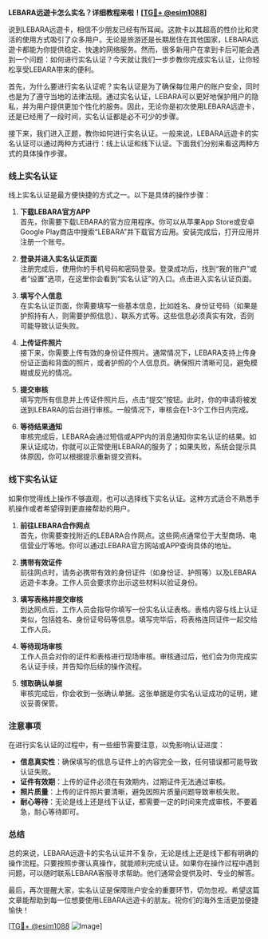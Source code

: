 **LEBARA远遊卡怎么实名？详细教程来啦！[[TG💪+ @esim1088](https://t.me/s/esim1088)]**

说到LEBARA远遊卡，相信不少朋友已经有所耳闻。这款卡以其超高的性价比和灵活的使用方式吸引了众多用户。无论是旅游还是长期居住在其他国家，LEBARA远遊卡都能为你提供稳定、快速的网络服务。然而，很多新用户在拿到卡后可能会遇到一个问题：如何进行实名认证？今天就让我们一步步教你完成实名认证，让你轻松享受LEBARA带来的便利。

首先，为什么要进行实名认证呢？实名认证是为了确保每位用户的账户安全，同时也是为了遵守当地的法律法规。通过实名认证，LEBARA可以更好地保护用户的隐私，并为用户提供更加个性化的服务。因此，无论你是初次使用LEBARA远遊卡，还是已经用了一段时间，实名认证都是必不可少的步骤。

接下来，我们进入正题，教你如何进行实名认证。一般来说，LEBARA远遊卡的实名认证可以通过两种方式进行：线上认证和线下认证。下面我们分别来看这两种方式的具体操作步骤。

### 线上实名认证

线上实名认证是最方便快捷的方式之一。以下是具体的操作步骤：

1. **下载LEBARA官方APP**  
   首先，你需要下载LEBARA的官方应用程序。你可以从苹果App Store或安卓Google Play商店中搜索“LEBARA”并下载官方应用。安装完成后，打开应用并注册一个账号。

2. **登录并进入实名认证页面**  
   注册完成后，使用你的手机号码和密码登录。登录成功后，找到“我的账户”或者“设置”选项，在这里你会看到“实名认证”的入口。点击进入实名认证页面。

3. **填写个人信息**  
   在实名认证页面，你需要填写一些基本信息，比如姓名、身份证号码（如果是护照持有人，则需要护照信息）、联系方式等。这些信息必须真实有效，否则可能导致认证失败。

4. **上传证件照片**  
   接下来，你需要上传有效的身份证件照片。通常情况下，LEBARA支持上传身份证正面和背面的照片，或者护照的个人信息页。确保照片清晰可见，避免模糊或反光的情况。

5. **提交审核**  
   填写完所有信息并上传证件照片后，点击“提交”按钮。此时，你的申请将被发送到LEBARA的后台进行审核。一般情况下，审核会在1-3个工作日内完成。

6. **等待结果通知**  
   审核完成后，LEBARA会通过短信或APP内的消息通知你实名认证的结果。如果认证成功，你就可以正常使用LEBARA的服务了；如果失败，系统会提示具体原因，你可以根据提示重新提交资料。

### 线下实名认证

如果你觉得线上操作不够直观，也可以选择线下实名认证。这种方式适合不熟悉手机操作或者希望得到更直接帮助的用户。

1. **前往LEBARA合作网点**  
   首先，你需要查找附近的LEBARA合作网点。这些网点通常位于大型商场、电信营业厅等地。你可以通过LEBARA官方网站或APP查询具体的地址。

2. **携带有效证件**  
   前往网点时，请务必携带有效的身份证件（如身份证、护照等）以及LEBARA远遊卡本身。工作人员会要求你出示这些材料以验证身份。

3. **填写表格并提交审核**  
   到达网点后，工作人员会指导你填写一份实名认证表格。表格内容与线上认证类似，包括姓名、身份证号码等信息。填写完毕后，将表格连同证件一起交给工作人员。

4. **等待现场审核**  
   工作人员会对你的证件和表格进行现场审核。审核通过后，他们会为你完成实名认证手续，并告知你后续的操作流程。

5. **领取确认单据**  
   审核完成后，你会收到一张确认单据。这张单据是你实名认证成功的证明，建议妥善保管。

### 注意事项

在进行实名认证的过程中，有一些细节需要注意，以免影响认证进度：

- **信息真实性**：确保填写的信息与证件上的内容完全一致，任何错误都可能导致认证失败。
- **证件有效期**：上传的证件必须在有效期内，过期证件无法通过审核。
- **照片质量**：上传的证件照片要清晰，避免因照片质量问题导致审核失败。
- **耐心等待**：无论是线上还是线下认证，都需要一定的时间来完成审核，不要着急，耐心等待即可。

### 总结

总的来说，LEBARA远遊卡的实名认证并不复杂，无论是线上还是线下都有明确的操作流程。只要按照步骤认真操作，就能顺利完成认证。如果你在操作过程中遇到问题，可以随时联系LEBARA客服寻求帮助。他们通常会提供及时、专业的解答。

最后，再次提醒大家，实名认证是保障账户安全的重要环节，切勿忽视。希望这篇文章能帮助到每一位想要使用LEBARA远遊卡的朋友。祝你们的海外生活更加便捷愉快！

[[TG💪+ @esim1088](https://t.me/s/esim1088) ![Image](https://i.postimg.cc/4NQfJmqS/Snipaste-2025-05-13-00-14-12.png)]